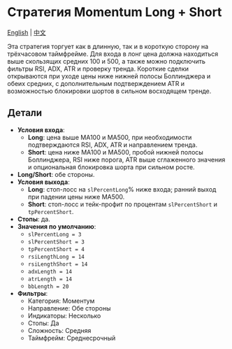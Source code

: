 # Стратегия Momentum Long + Short
[English](README.md) | [中文](README_cn.md)

Эта стратегия торгует как в длинную, так и в короткую сторону на трёхчасовом таймфрейме. Для входа в лонг цена должна находиться выше скользящих средних 100 и 500, а также можно подключить фильтры RSI, ADX, ATR и проверку тренда. Короткие сделки открываются при уходе цены ниже нижней полосы Боллинджера и обеих средних, с дополнительным подтверждением ATR и возможностью блокировки шортов в сильном восходящем тренде.

## Детали

- **Условия входа**:
  - **Long**: цена выше MA100 и MA500, при необходимости подтверждаются RSI, ADX, ATR и направлением тренда.
  - **Short**: цена ниже MA100 и MA500, пробой нижней полосы Боллинджера, RSI ниже порога, ATR выше сглаженного значения и опциональная блокировка шорта при сильном росте.
- **Long/Short**: обе стороны.
- **Условия выхода**:
  - **Long**: стоп-лосс на `slPercentLong`% ниже входа; ранний выход при падении цены ниже MA500.
  - **Short**: стоп-лосс и тейк-профит по процентам `slPercentShort` и `tpPercentShort`.
- **Стопы**: да.
- **Значения по умолчанию**:
  - `slPercentLong = 3`
  - `slPercentShort = 3`
  - `tpPercentShort = 4`
  - `rsiLengthLong = 14`
  - `rsiLengthShort = 14`
  - `adxLength = 14`
  - `atrLength = 14`
  - `bbLength = 20`
- **Фильтры**:
  - Категория: Моментум
  - Направление: Обе стороны
  - Индикаторы: Несколько
  - Стопы: Да
  - Сложность: Средняя
  - Таймфрейм: Среднесрочный
